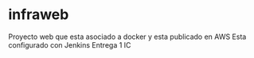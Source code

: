 # infraweb
Proyecto web que esta asociado a docker y esta publicado en AWS
Esta configurado con Jenkins
Entrega 1 IC
